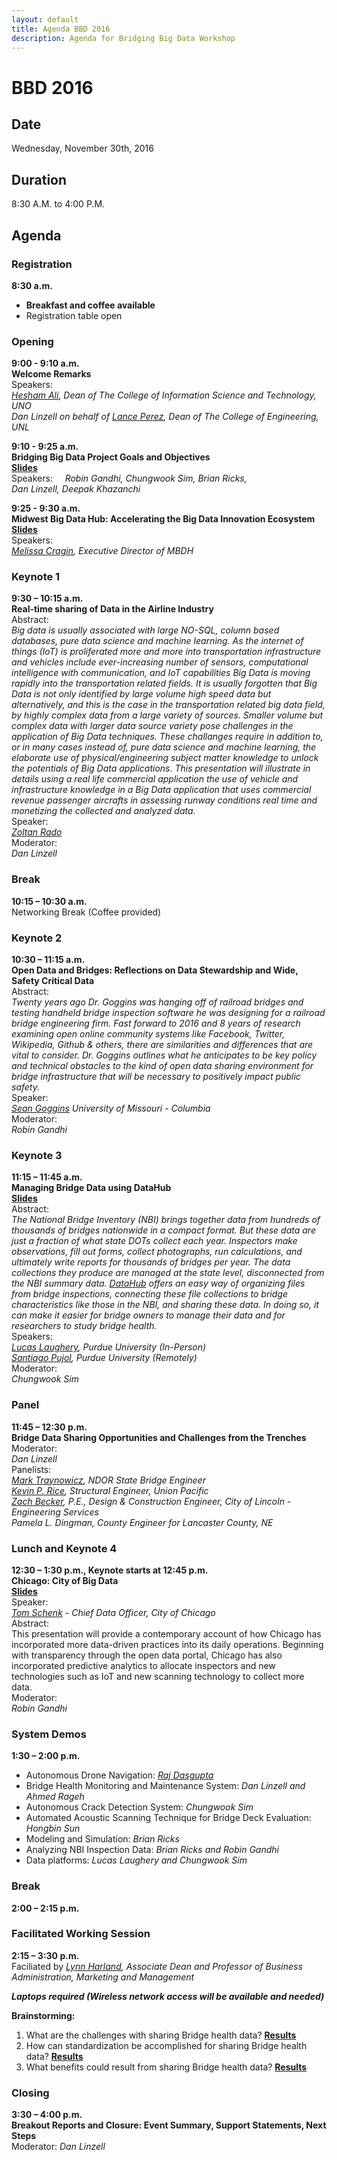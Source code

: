 ```yaml
---
layout: default
title: Agenda BBD 2016
description: Agenda for Bridging Big Data Workshop
---
```


# BBD 2016

## Date
Wednesday, November 30th, 2016

## Duration  
8:30 A.M. to 4:00 P.M.

## Agenda

### Registration
**8:30 a.m.**   
- **Breakfast and coffee available**      
- Registration table open  

### Opening

**9:00 - 9:10 a.m.**             
**Welcome Remarks**  
Speakers:           
_[Hesham Ali](http://www.unomaha.edu/college-of-information-science-and-technology/about/faculty-staff/hesham-ali.php), Dean of The College of Information Science and Technology, UNO  
Dan Linzell on behalf of [Lance Perez](http://engineering.unl.edu/ece/faculty/lance-c-pérez), Dean of The College of Engineering, UNL_

**9:10 - 9:25 a.m.**        
**Bridging Big Data Project Goals and Objectives**  
**[Slides](https://bridgingbigdata.github.io/pages/Opening%20Presentation.pdf)**  
Speakers:    
_Robin Gandhi, Chungwook Sim, Brian Ricks,  
Dan Linzell, Deepak Khazanchi_   

**9:25 - 9:30 a.m.**        
**Midwest Big Data Hub: Accelerating the Big Data Innovation Ecosystem**  
**[Slides](https://bridgingbigdata.github.io/pages/Cragin_short_201612.pdf)**  
Speakers:     
_[Melissa Cragin](https://www.linkedin.com/in/melissa-cragin-90365a36), Executive Director of MBDH_  


### Keynote 1
**9:30 – 10:15 a.m.**        
**Real-time sharing of Data in the Airline Industry**  
Abstract:  
_Big data is usually associated with large NO-SQL, column based databases, pure data science and machine learning.  As the internet of things (IoT) is proliferated more and more into transportation infrastructure and vehicles include ever-increasing number of sensors, computational intelligence with communication, and IoT capabilities Big Data is moving rapidly into the transportation related fields.  It is usually forgotten that Big Data is not only identified by large volume high speed data but alternatively, and this is the case in the transportation related big data field, by highly complex data from a large variety of sources.  Smaller volume but complex data with larger data source variety pose challenges in the application of Big Data techniques.  These challanges require in addition to, or in many cases instead of, pure data science and machine learning, the elaborate use of physical/engineering subject matter knowledge to unlock the potentials of Big Data applications. This presentation will illustrate in details using a real life commercial application the use of vehicle and infrastructure knowledge in a Big Data application that uses commercial revenue passenger aircrafts in assessing runway conditions real time and monetizing the collected and analyzed data._  
Speaker:   
_[Zoltan Rado](http://www.aviationsafetytechnologies.com/dr-zoltan-rado/)_  
Moderator:   
_Dan Linzell_  

### Break
**10:15 – 10:30 a.m.**      
Networking Break (Coffee provided)

### Keynote 2
**10:30 – 11:15 a.m.   
Open Data and Bridges: Reflections on Data Stewardship and Wide, Safety Critical Data**  
Abstract:  
_Twenty years ago Dr. Goggins was hanging off of railroad bridges and testing handheld bridge inspection software he was designing for a railroad bridge engineering firm. Fast forward to 2016 and 8 years of research examining open online community systems like Facebook, Twitter, Wikipedia, Github & others, there are similarities and differences that are vital to consider. Dr. Goggins outlines what he anticipates to be key policy and technical obstacles to the kind of open data sharing environment for bridge infrastructure that will be necessary to positively impact public safety._  
Speaker:   
_[Sean Goggins](http://www.seangoggins.net) University of Missouri - Columbia_  
Moderator:   
_Robin Gandhi_                                 

### Keynote 3
**11:15 – 11:45 a.m.   
Managing Bridge Data using DataHub**  
**[Slides](https://bridgingbigdata.github.io/pages/Bridging%20Big%20Data3.pdf)**  
Abstract:  
_The National Bridge Inventory (NBI) brings together data from hundreds of thousands of bridges nationwide in a compact format. But these data are just a fraction of what state DOTs collect each year. Inspectors make observations, fill out forms, collect photographs, run calculations, and ultimately write reports for thousands of bridges per year. The data collections they produce are managed at the state level, disconnected from the NBI summary data. [DataHub](http://datacenterhub.org) offers an easy way of organizing files from bridge inspections, connecting these file collections to bridge characteristics like those in the NBI, and sharing these data. In doing so, it can make it easier for bridge owners to manage their data and for researchers to study bridge health._  
Speakers:   
_[Lucas Laughery](https://bridgingbigdata.github.io/pages/bio.html#lucas-laughery), Purdue University (In-Person)      
[Santiago Pujol](https://bridgingbigdata.github.io/pages/bio.html#santiago-pujol), Purdue University (Remotely)_   
Moderator:  
_Chungwook Sim_   

### Panel
**11:45 – 12:30 p.m.   
Bridge Data Sharing Opportunities and Challenges from the Trenches**  
Moderator:      
_Dan Linzell_  
Panelists:       
_[Mark Traynowicz](https://bridgingbigdata.github.io/pages/bio.html#mark-traynowicz), NDOR State Bridge Engineer      
[Kevin P. Rice](https://bridgingbigdata.github.io/pages/bio.html#kevin-rice), Structural Engineer, Union Pacific  
[Zach Becker](https://bridgingbigdata.github.io/pages/bio.html#zach-becker), P.E., Design & Construction Engineer, City of Lincoln - Engineering Services  
Pamela L. Dingman, County Engineer for Lancaster County, NE_  

### Lunch and Keynote 4  
**12:30 – 1:30 p.m., Keynote starts at 12:45 p.m.   
Chicago: City of Big Data**   
**[Slides](https://bridgingbigdata.github.io/pages/City%20of%20Big%20Data.pdf)**  
Speaker:    
_[Tom Schenk](http://tomschenkjr.net) - Chief Data Officer, City of Chicago_  
Abstract:  
This presentation will provide a contemporary account of how Chicago has incorporated more data-driven practices into its daily operations. Beginning with transparency through the open data portal, Chicago has also incorporated predictive analytics to allocate inspectors and new technologies such as IoT and new scanning technology to collect more data.  
Moderator:  
_Robin Gandhi_  

### System Demos
**1:30 – 2:00 p.m.**   
- Autonomous Drone Navigation: _[Raj Dasgupta](https://sites.google.com/site/prithvirajdasgupta/)_      
- Bridge Health Monitoring and Maintenance System: _Dan Linzell and Ahmed Rageh_  
- Autonomous Crack Detection System: _Chungwook Sim_  
- Automated Acoustic Scanning Technique for Bridge Deck Evaluation: _Hongbin Sun_  
- Modeling and Simulation: _Brian Ricks_    
- Analyzing NBI Inspection Data: _Brian Ricks and Robin Gandhi_  
- Data platforms: _Lucas Laughery and Chungwook Sim_     


### Break
**2:00 – 2:15 p.m.**  

### Facilitated Working Session
**2:15 – 3:30 p.m.**   
Faciliated by _[Lynn Harland](http://www.unomaha.edu/college-of-business-administration/college-profile-and-directory/harland-lynn.php), Associate Dean and Professor of Business Administration, Marketing and Management_  

_**Laptops required (Wireless network access will be available and needed)**_  

**Brainstorming:**  
1. What are the challenges with sharing Bridge health data? **[Results](https://bridgingbigdata.github.io/pages/Challenges%20with%20Sharing.pdf)**    
2. How can standardization be accomplished for sharing Bridge health data?  **[Results](https://bridgingbigdata.github.io/pages/Standardization%20of%20Bridge%20Datasets.pdf)**   
3. What benefits could result from sharing Bridge health data?   **[Results](https://bridgingbigdata.github.io/pages/Benefits%20of%20Sharing.pdf)**       

### Closing
**3:30 – 4:00 p.m.  
Breakout Reports  and Closure: Event Summary, Support Statements, Next Steps**   
Moderator:
_Dan Linzell_
